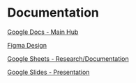 # Documentation
[Google Docs - Main Hub](https://docs.google.com/document/d/1n0aruvJd8n_2PlJGYa4BXHDTnFskkBE_dbIiklHy3jI/edit?usp=sharing)

[Figma Design](https://www.figma.com/design/D2oMWcoC0FHNLWhacxuTh6/CMPS3390-Project-2?node-id=0-1&t=cmlo3z8FKkzTKhU3-1)

[Google Sheets - Research/Documentation](https://docs.google.com/spreadsheets/d/1KqfNX-Hb4_5Weih3dQBKnHwUTCGOKr74OtWIoIXc8W0/edit?usp=sharing)

[Google Slides - Presentation](https://docs.google.com/presentation/d/1efOt7klg-5LrFhJ6hbp6mETeFNVDQTmR_jWRD06NraE/edit?usp=sharing)
